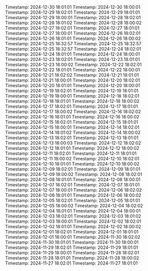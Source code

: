 Timestamp: 2024-12-30 18:01:01
Timestamp: 2024-12-30 18:00:01
Timestamp: 2024-12-29 18:02:01
Timestamp: 2024-12-29 18:01:01
Timestamp: 2024-12-29 18:00:01
Timestamp: 2024-12-28 18:02:01
Timestamp: 2024-12-28 18:01:02
Timestamp: 2024-12-28 18:00:02
Timestamp: 2024-12-27 18:02:01
Timestamp: 2024-12-27 18:01:01
Timestamp: 2024-12-27 18:00:01
Timestamp: 2024-12-26 18:02:01
Timestamp: 2024-12-26 18:01:01
Timestamp: 2024-12-26 18:00:02
Timestamp: 2024-12-25 18:32:57
Timestamp: 2024-12-25 18:32:57
Timestamp: 2024-12-25 18:32:57
Timestamp: 2024-12-24 18:02:01
Timestamp: 2024-12-24 18:01:01
Timestamp: 2024-12-24 18:00:01
Timestamp: 2024-12-23 18:02:01
Timestamp: 2024-12-23 18:01:01
Timestamp: 2024-12-23 18:00:02
Timestamp: 2024-12-22 18:02:01
Timestamp: 2024-12-22 18:01:01
Timestamp: 2024-12-22 18:00:01
Timestamp: 2024-12-21 18:02:02
Timestamp: 2024-12-21 18:01:01
Timestamp: 2024-12-21 18:00:01
Timestamp: 2024-12-20 18:02:01
Timestamp: 2024-12-20 18:01:01
Timestamp: 2024-12-20 18:00:01
Timestamp: 2024-12-19 18:02:01
Timestamp: 2024-12-19 18:01:01
Timestamp: 2024-12-19 18:00:01
Timestamp: 2024-12-18 18:02:01
Timestamp: 2024-12-18 18:01:01
Timestamp: 2024-12-18 18:00:02
Timestamp: 2024-12-17 18:02:01
Timestamp: 2024-12-17 18:01:01
Timestamp: 2024-12-17 18:00:02
Timestamp: 2024-12-16 18:02:02
Timestamp: 2024-12-16 18:01:01
Timestamp: 2024-12-16 18:00:02
Timestamp: 2024-12-15 18:02:01
Timestamp: 2024-12-15 18:01:01
Timestamp: 2024-12-15 18:00:01
Timestamp: 2024-12-14 18:02:01
Timestamp: 2024-12-14 18:01:02
Timestamp: 2024-12-14 18:00:02
Timestamp: 2024-12-13 18:02:01
Timestamp: 2024-12-13 18:01:01
Timestamp: 2024-12-13 18:00:03
Timestamp: 2024-12-12 18:02:02
Timestamp: 2024-12-12 18:01:01
Timestamp: 2024-12-12 18:00:02
Timestamp: 2024-12-11 18:02:01
Timestamp: 2024-12-11 18:01:01
Timestamp: 2024-12-11 18:00:02
Timestamp: 2024-12-10 18:02:01
Timestamp: 2024-12-10 18:01:01
Timestamp: 2024-12-10 18:00:02
Timestamp: 2024-12-09 18:02:01
Timestamp: 2024-12-09 18:01:01
Timestamp: 2024-12-09 18:00:02
Timestamp: 2024-12-08 18:02:01
Timestamp: 2024-12-08 18:01:01
Timestamp: 2024-12-08 18:00:01
Timestamp: 2024-12-07 18:02:01
Timestamp: 2024-12-07 18:01:01
Timestamp: 2024-12-07 18:00:01
Timestamp: 2024-12-06 18:02:02
Timestamp: 2024-12-06 18:01:01
Timestamp: 2024-12-06 18:00:02
Timestamp: 2024-12-05 18:02:01
Timestamp: 2024-12-05 18:01:01
Timestamp: 2024-12-05 18:00:02
Timestamp: 2024-12-04 18:02:02
Timestamp: 2024-12-04 18:01:01
Timestamp: 2024-12-04 18:00:01
Timestamp: 2024-12-03 18:02:01
Timestamp: 2024-12-03 18:01:02
Timestamp: 2024-12-03 18:00:01
Timestamp: 2024-12-02 18:02:01
Timestamp: 2024-12-02 18:01:01
Timestamp: 2024-12-02 18:00:02
Timestamp: 2024-12-01 18:02:01
Timestamp: 2024-12-01 18:01:01
Timestamp: 2024-12-01 18:00:01
Timestamp: 2024-11-30 18:02:02
Timestamp: 2024-11-30 18:01:01
Timestamp: 2024-11-30 18:00:01
Timestamp: 2024-11-29 18:02:01
Timestamp: 2024-11-29 18:01:01
Timestamp: 2024-11-29 18:00:01
Timestamp: 2024-11-28 18:02:01
Timestamp: 2024-11-28 18:01:01
Timestamp: 2024-11-28 18:00:02
Timestamp: 2024-11-27 18:02:01
Timestamp: 2024-11-27 18:01:01

